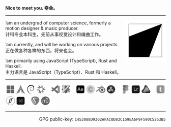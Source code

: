 **Nice to meet you. 幸会。**

---

<a href="https://megakite.icu"><img align="right" width="128" type="image/svg+xml" src="favicon.svg" alt="Logo -> Blog" /></a>

’am an undergrad of computer science, formerly a motion designer & music producer.\
计科专业本科生，先前从事视觉设计和编曲工作。

’am currently, and will be working on various projects.\
正在做各种各样的东西，将来也会。

’am primarily using JavaScript (TypeScript), Rust and Haskell.\
主力语言是 JavaScript（TypeScript）、Rust 和 Haskell。

---

<a href="https://www.microsoft.com/windows/"><img display="inline" src="res/windows_gray.png" width="32" /></a><a href="https://archlinux.org/"><img display="inline" src="res/arch_gray.png" width="32" /></a><a href="https://www.debian.org/"><img display="inline" src="res/debian_gray.png" width="32" /></a><a href="https://nixos.org/"><img display="inline" src="res/nixos_gray.png" width="32" /></a>　<a href="https://code.visualstudio.com/"><img display="inline" src="res/vscode_gray.png" width="32" /></a><a href="https://www.vim.org/"><img display="inline" src="res/vim_gray.png" width="32" /></a>　<a href="https://www.adobe.com/products/aftereffects.html"><img display="inline" src="res/after_effects_gray.png" width="32" /></a><a href="https://cavalry.scenegroup.co/"><img display="inline" src="res/cavalry_gray.png" width="32" /></a><a href="https://www.blender.org/"><img display="inline" src="res/blender_gray.png" width="32" /></a><a href="https://www.blackmagicdesign.com/products/davinciresolve/"><img display="inline" src="res/resolve_gray.png" width="32" /></a>　<a href="https://www.figma.com/"><img display="inline" src="res/figma_gray.png" width="32" /></a><a href="https://www.adobe.com/products/photoshop-lightroom.html"><img display="inline" src="res/lightroom_gray.png" width="32" /></a><a href="https://affinity.serif.com/designer/"><img display="inline" src="res/affinity_designer_gray.png" width="32" /></a>　<a href="https://typst.app/"><img display="inline" src="res/typst_gray.png" width="32" /></a><a href="https://fontforge.org/"><img display="inline" src="res/fontforge_gray.png" width="32" /></a><a href="https://www.adobe.com/products/indesign.html"><img display="inline" src="res/indesign_gray.png" width="32" /></a>　<a href="https://www.reaper.fm/"><img display="inline" src="res/reaper_gray.png" width="32" /></a><a href="https://musescore.org/"><img display="inline" src="res/musescore_gray.png" width="32" /></a>

---

<p align="right">GPG public-key: <code>1453088D9302AFAC0D83C159EA6F9F590C5263B5</code></p>
